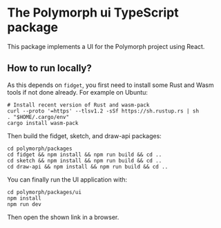 # The Polymorph ui TypeScript package

This package implements a UI for the Polymorph project using React.

## How to run locally?

As this depends on `fidget`, you first need to install some Rust and Wasm tools
if not done already. For example on Ubuntu:

```
# Install recent version of Rust and wasm-pack
curl --proto '=https' --tlsv1.2 -sSf https://sh.rustup.rs | sh
. "$HOME/.cargo/env"
cargo install wasm-pack
```

Then build the fidget, sketch, and draw-api packages:

```
cd polymorph/packages
cd fidget && npm install && npm run build && cd ..
cd sketch && npm install && npm run build && cd ..
cd draw-api && npm install && npm run build && cd ..
```

You can finally run the UI application with:

```
cd polymorph/packages/ui
npm install
npm run dev
```

Then open the shown link in a browser.
